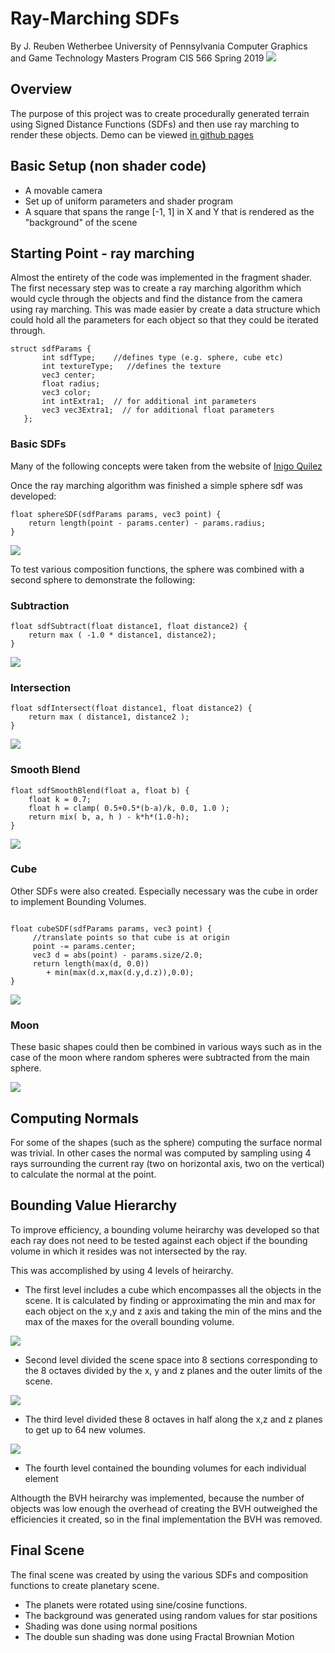 # Ray-Marching SDFs 

By J. Reuben Wetherbee
University of Pennsylvania
Computer Graphics and Game Technology Masters Program
CIS 566 Spring 2019
![](images/final_shot.png)
## Overview
The purpose of this project was to create procedurally generated terrain using Signed Distance Functions (SDFs)
and then use ray marching to render these objects. 
Demo can be viewed [in github pages](https://jrweth.github.io/hw02-raymarching-sdfs/)

## Basic Setup (non shader code)
- A movable camera 
- Set up of uniform parameters and shader program
- A square that spans the range [-1, 1] in X and Y that is rendered as the
"background" of the scene

## Starting Point - ray marching 
Almost the entirety of the code was implemented in the fragment shader.
The first necessary step was to create a ray marching algorithm which
would cycle through the objects and find the distance from the camera
using ray marching.  This was made easier by create a data structure
which could hold all the parameters for each object so that they could
be iterated through.
```
struct sdfParams {
       int sdfType;    //defines type (e.g. sphere, cube etc)
       int textureType;   //defines the texture
       vec3 center;
       float radius;
       vec3 color;
       int intExtra1;  // for additional int parameters
       vec3 vec3Extra1;  // for additional float parameters
   };
   ```
### Basic SDFs
Many of the following concepts were taken from the website of [Inigo Quilez](http://www.iquilezles.org/index.html)

Once the ray marching algorithm was finished a simple sphere sdf was developed:
```$xslt
float sphereSDF(sdfParams params, vec3 point) {
    return length(point - params.center) - params.radius;
}
```
![](images/shere.png)

To test various composition functions, the sphere was combined with a second sphere 
to demonstrate the following:
### Subtraction
```$xslt
float sdfSubtract(float distance1, float distance2) {
    return max ( -1.0 * distance1, distance2);
}
```
![](images/subtraction.png)

### Intersection
```$xslt
float sdfIntersect(float distance1, float distance2) {
    return max ( distance1, distance2 );
}
```
![](images/intersection.png)

### Smooth Blend
```$xslt
float sdfSmoothBlend(float a, float b) {
    float k = 0.7;
    float h = clamp( 0.5+0.5*(b-a)/k, 0.0, 1.0 );
    return mix( b, a, h ) - k*h*(1.0-h);
}
```
![](images/smooth_blend.png)

### Cube
Other SDFs were also created. Especially necessary was the cube
in order to implement Bounding Volumes.
```$xslt

float cubeSDF(sdfParams params, vec3 point) {
     //translate points so that cube is at origin
     point -= params.center;
     vec3 d = abs(point) - params.size/2.0;
     return length(max(d, 0.0))
        + min(max(d.x,max(d.y,d.z)),0.0);
}
```
![](images/cube.png)

### Moon
These basic shapes could then be combined in various ways such
as in the case of the moon where random spheres were subtracted
from the main sphere.

![](images/moon.png)

## Computing Normals

For some of the shapes (such as the sphere) computing the surface normal was trivial.
In other cases the normal was computed by sampling using 4 rays surrounding
the current ray (two on horizontal axis, two on the vertical) to
calculate the normal at the point.

## Bounding Value Hierarchy
To improve efficiency, a bounding volume heirarchy was developed so that
each ray does not need to be tested against each object if the bounding
volume in which it resides was not intersected by the ray.  

This was accomplished by using 4 levels of heirarchy.
- The first level includes a cube which encompasses all the objects in 
the scene. It is calculated by finding or approximating the min 
and max for each object on the x,y and z axis  and taking the min of the mins 
and the max of the maxes for the overall bounding volume.

![](images/bvh1.png)
- Second level divided the scene space into 8 sections corresponding to
the 8 octaves divided by the x, y and z planes and the outer limits of the scene.

![](images/bvh2.png)
- The third level divided these 8 octaves in half along the x,z and z planes 
to get up to 64 new volumes.

![](images/bvh3.png)
- The fourth level contained the bounding volumes for each individual element

Althougth the BVH heirarchy was implemented, because the number of objects
was low enough the overhead of creating the BVH outweighed the 
efficiencies it created, so in the final implementation the BVH was removed.

## Final Scene
The final scene was created by using the various SDFs and composition functions
to create planetary scene.  
- The planets were rotated using sine/cosine functions.
- The background was generated using random values for star positions
- Shading was done using normal positions
- The double sun shading was done using Fractal Brownian Motion
